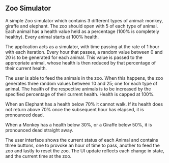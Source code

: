## Zoo Simulator

A simple Zoo simulator which contains 3 different types of animal: monkey, giraffe and elephant. The zoo should open with 5 of each type of animal. Each animal has a health value held as a percentage (100% is completely healthy). Every animal starts at 100% health.

The application acts as a simulator, with time passing at the rate of 1 hour with each iteration. Every hour that passes, a random value between 0 and 20 is to be generated for each animal. This value is passed to the appropriate animal, whose health is then reduced by that percentage of their current health.

The user is able to feed the animals in the zoo. When this happens, the zoo generates three random values between 10 and 25; one for each type of animal. The health of the respective animals is to be increased by the specified percentage of their current health. Health is capped at 100%.

When an Elephant has a health below 70% it cannot walk. If its health does not return above 70% once the subsequent hour has elapsed, it is pronounced dead.

When a Monkey has a health below 30%, or a Giraffe below 50%, it is pronounced dead straight away.

The user interface shows the current status of each Animal and contains three buttons, one to provoke an hour of time to pass, another to feed the zoo and lastly to reset the zoo. The UI update reflects each change in state, and the current time at the zoo.
